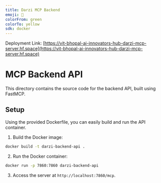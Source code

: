 ```yaml
---
title: Darzi MCP Backend
emoji: 📃
colorFrom: green
colorTo: yellow
sdk: docker
---
```


Deployment Link: [https://vit-bhopal-ai-innovators-hub-darzi-mcp-server.hf.space](https://vit-bhopal-ai-innovators-hub-darzi-mcp-server.hf.space)

# MCP Backend API
This directory contains the source code for the backend API, built using FastMCP.

## Setup

Using the provided Dockerfile, you can easily build and run the API container.

1. Build the Docker image:

```bash
docker build -t darzi-backend-api .
```

2. Run the Docker container:

```bash
docker run -p 7860:7860 darzi-backend-api
```

3. Access the server at `http://localhost:7860/mcp`.